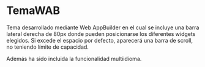 # TemaWAB

Tema desarrollado mediante Web AppBuilder en el cual se incluye una barra lateral derecha de 80px donde pueden posicionarse los diferentes widgets elegidos. Si excede el espacio por defecto, aparecerá una barra de scroll, no teniendo límite de capacidad.

Además ha sido incluida la funcionalidad multiidioma.
